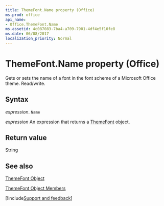 ```yaml
---
title: ThemeFont.Name property (Office)
ms.prod: office
api_name:
- Office.ThemeFont.Name
ms.assetid: 4c087083-7ba4-a709-7901-4df4e5f10fe8
ms.date: 06/08/2017
localization_priority: Normal
---
```



# ThemeFont.Name property (Office)

Gets or sets the name of a font in the font scheme of a Microsoft Office theme. Read/write.


## Syntax

_expression_. `Name`

 _expression_ An expression that returns a [ThemeFont](Office.ThemeFont.md) object.


## Return value

String


## See also


[ThemeFont Object](Office.ThemeFont.md)



[ThemeFont Object Members](./overview/Library-Reference/themefont-members-office.md)

[!include[Support and feedback](~/includes/feedback-boilerplate.md)]